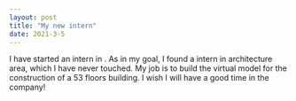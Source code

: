 ```yaml
---
layout: post
title: "My new intern"
date: 2021-3-5
---
```

I have started an intern in . As in my goal, I found a intern in architecture area, which I have never touched. My job is to build the virtual model for the construction of a 53 floors building. I wish I will have a good time in the company!
